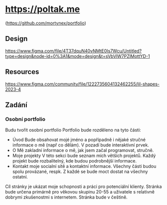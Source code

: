 # https://poltak.me

(https://github.com/mortynex/portfolio)

## Design

https://www.figma.com/file/4T37dquN40vNMtE0Is7Wcu/Untitled?type=design&node-id=0%3A1&mode=design&t=sVbVlW7PZlMottYD-1

## Resources

https://www.figma.com/community/file/1222735604132462255/lil-shapes-2023-4

## Zadání

### Osobní portfolio

Budu tvořit osobní portfolio
Portfolio bude rozděleno na tyto části:

- Úvod
  Bude obsahovat mojé jméno a popřípadně i nějaké stručné informace o mě (např co dělám). V pozadí bude interaktivní prvek.
- O Mě
  zakladní informace o mě, jak jsem začal programovat, stručně.
- Moje projekty
  V této sekci bude seznam mích větších projektů. Každý projekt bude rozbalitelný, kde budou podrobnější informace.
- Kontakt
  moje socialní sítě a kontaktní informace.
  Všechny části budou spolu provázané, respk. Z každé se bude moct dostat na všechny ostatní.

Cíl stránky je ukázat moje schopnosti a práci pro potenciální klienty.
Stránka bude určena primárně pro věkovou skupinu 20-55 a uživatele s relativně dobrymi zkušenostmi s internetem. Stránka bude v češtině.
